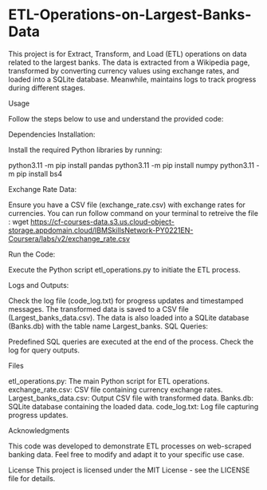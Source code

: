 # ETL-Operations-on-Largest-Banks-Data
This project is for Extract, Transform, and Load (ETL) operations on data related to the largest banks. The data is extracted from a Wikipedia page, transformed by converting currency values using exchange rates, and loaded into a SQLite database. Meanwhile, maintains logs to track progress during different stages.

Usage

Follow the steps below to use and understand the provided code:

Dependencies Installation:

Install the required Python libraries by running:

python3.11 -m pip install pandas
python3.11 -m pip install numpy
python3.11 -m pip install bs4

Exchange Rate Data:

Ensure you have a CSV file (exchange_rate.csv) with exchange rates for currencies. You can run follow command on your terminal to retreive the file :
wget https://cf-courses-data.s3.us.cloud-object-storage.appdomain.cloud/IBMSkillsNetwork-PY0221EN-Coursera/labs/v2/exchange_rate.csv

Run the Code:

Execute the Python script etl_operations.py to initiate the ETL process.

Logs and Outputs:

Check the log file (code_log.txt) for progress updates and timestamped messages.
The transformed data is saved to a CSV file (Largest_banks_data.csv).
The data is also loaded into a SQLite database (Banks.db) with the table name Largest_banks.
SQL Queries:

Predefined SQL queries are executed at the end of the process. Check the log for query outputs.

Files

etl_operations.py: The main Python script for ETL operations.
exchange_rate.csv: CSV file containing currency exchange rates.
Largest_banks_data.csv: Output CSV file with transformed data.
Banks.db: SQLite database containing the loaded data.
code_log.txt: Log file capturing progress updates.

Acknowledgments

This code was developed to demonstrate ETL processes on web-scraped banking data. Feel free to modify and adapt it to your specific use case.

License
This project is licensed under the MIT License - see the LICENSE file for details.

